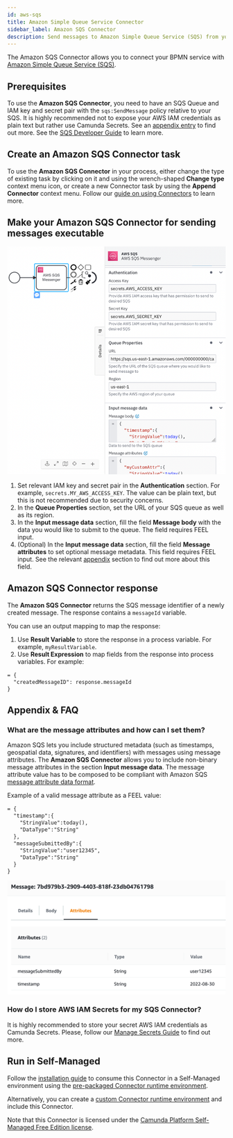 ```yaml
---
id: aws-sqs
title: Amazon Simple Queue Service Connector
sidebar_label: Amazon SQS Connector
description: Send messages to Amazon Simple Queue Service (SQS) from your BPMN process.
---
```


The Amazon SQS Connector allows you to connect your BPMN service with [Amazon Simple Queue Service (SQS)](https://aws.amazon.com/sqs/).

## Prerequisites

To use the **Amazon SQS Connector**, you need to have an SQS Queue and IAM key and secret pair with the `sqs:SendMessage` policy relative to your SQS.
It is highly recommended not to expose your AWS IAM credentials as plain text but rather use Camunda Secrets. See an [appendix entry](#how-do-i-store-aws-iam-secrets-for-my-sqs-connector) to find out more.
See the [SQS Developer Guide](https://docs.aws.amazon.com/AWSSimpleQueueService/latest/SQSDeveloperGuide/sqs-basic-examples-of-iam-policies.html) to learn more.

## Create an Amazon SQS Connector task

To use the **Amazon SQS Connector** in your process, either change the type of existing task by clicking on it and using the wrench-shaped **Change type** context menu icon, or create a new Connector task by using the **Append Connector** context menu. Follow our [guide on using Connectors](../use-connectors.md) to learn more.

## Make your Amazon SQS Connector for sending messages executable

![AWS SQS Filled](../img/connectors-aws-sqs-filled.png)

1. Set relevant IAM key and secret pair in the **Authentication** section. For example, `secrets.MY_AWS_ACCESS_KEY`. The value can be plain text, but this is not recommended due to security concerns.
2. In the **Queue Properties** section, set the URL of your SQS queue as well as its region.
3. In the **Input message data** section, fill the field **Message body** with the data you would like to submit to the queue. The field requires FEEL input.
4. (Optional) In the **Input message data** section, fill the field **Message attributes** to set optional message metadata. This field requires FEEL input. See the relevant [appendix](#what-are-the-message-attributes-and-how-can-i-set-them) section to find out more about this field.

## Amazon SQS Connector response

The **Amazon SQS Connector** returns the SQS message identifier of a newly created message.
The response contains a `messageId` variable.

You can use an output mapping to map the response:

1. Use **Result Variable** to store the response in a process variable. For example, `myResultVariable`.
2. Use **Result Expression** to map fields from the response into process variables. For example:

```
= {
  "createdMessageID": response.messageId
}
```

## Appendix & FAQ

### What are the message attributes and how can I set them?

Amazon SQS lets you include structured metadata (such as timestamps, geospatial data, signatures, and identifiers) with messages using message attributes.
The **Amazon SQS Connector** allows you to include non-binary message attributes in the section **Input message data**. The message attribute value has to be composed to be compliant with Amazon SQS [message attribute data format](https://docs.aws.amazon.com/AWSSimpleQueueService/latest/SQSDeveloperGuide/sqs-message-metadata.html#sqs-message-attributes).

Example of a valid message attribute as a FEEL value:

```
= {
  "timestamp":{
    "StringValue":today(),
    "DataType":"String"
  },
  "messageSubmittedBy":{
    "StringValue":"user12345",
    "DataType":"String"
  }
}
```

![AWS SQS Message Attributes](../img/connectors-aws-sqs-message-attributes.png)

### How do I store AWS IAM Secrets for my SQS Connector?

It is highly recommended to store your secret AWS IAM credentials as Camunda Secrets.
Please, follow our [Manage Secrets Guide](../../../../components/console/manage-clusters/manage-secrets.md) to find out more.

## Run in Self-Managed

Follow the [installation guide](/self-managed/platform-deployment/platform-8-deployment.md) to consume this Connector
in a Self-Managed environment using the [pre-packaged Connector runtime environment](../custom-built-connectors/connector-sdk.md#pre-packaged-runtime-environment).

Alternatively, you can create a [custom Connector runtime environment](../custom-built-connectors/connector-sdk.md#connector-job-handler) and include this Connector.

Note that this Connector is licensed under the [Camunda Platform Self-Managed Free Edition license](https://camunda.com/legal/terms/cloud-terms-and-conditions/camunda-cloud-self-managed-free-edition-terms/).
